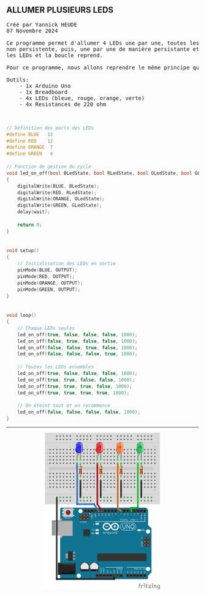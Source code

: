 ## ALLUMER PLUSIEURS LEDS

<pre>
Créé par Yannick HEUDE
07 Novembre 2024

Ce programme permet d'allumer 4 LEDs une par une, toutes les secondes de manière 
non persistente, puis, une par une de manière persistante et enfin, il éteint toutes
les LEDs et la boucle reprend.

Pour ce programme, nous allons reprendre le même principe que pour le <a href="https://github.com/AyckinnLisa/arduino/blob/main/LED/07_simulation_feu_tricolore.md">Feu tricolore</a>

Outils:
    - 1x Arduino Uno
    - 1x Breadboard
    - 4x LEDs (bleue, rouge, orange, verte)
    - 4x Resistances de 220 ohm
</pre>

<br>

```c
// Définition des ports des LEDs
#define BLUE   13
#define RED    12
#define ORANGE  7
#define GREEN   4

// Fonction de gestion du cycle
void led_on_off(bool BLedState, bool RLedState, bool OLedState, bool GLedState, int wait)
{
    digitalWrite(BLUE, BLedState);
    digitalWrite(RED, RLedState);
    digitalWrite(ORANGE, OLedState);
    digitalWrite(GREEN, GLedState);
    delay(wait);

    return 0;
}


void setup()
{
    // Initialisation des LEDs en sortie
    pinMode(BLUE, OUTPUT);
    pinMode(RED, OUTPUT);
    pinMode(ORANGE, OUTPUT);
    pinMode(GREEN, OUTPUT);
}


void loop()
{
    // Chaque LEDs seules
    led_on_off(true, false, false, false, 1000);
    led_on_off(false, true, false, false, 1000);
    led_on_off(false, false, true, false, 1000);
    led_on_off(false, false, false, true, 1000);

    // Toutes les LEDs ensembles
    led_on_off(true, false, false, false, 1000);
    led_on_off(true, true, false, false, 1000);
    led_on_off(true, true, true, false, 1000);
    led_on_off(true, true, true, true, 1000);

    // On éteint tout et on recommence
    led_on_off(false, false, false, false, 1000);
}
```

---

<div align="center">
    <img
        src="https://github.com/AyckinnLisa/arduino/blob/main/LED/pics/06.png"
        style="width:60%">
</div>
